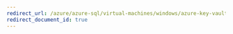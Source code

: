 ```yaml
---
redirect_url: /azure/azure-sql/virtual-machines/windows/azure-key-vault-integration-configure
redirect_document_id: true
---
```

